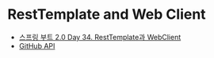 # RestTemplate and Web Client

- [스프링 부트 2.0 Day 34. RestTemplate과 WebClient](https://www.youtube.com/watch?v=a4Hiz3pqizg&t=1738s)
- [GitHub API](https://docs.github.com/en/rest)

